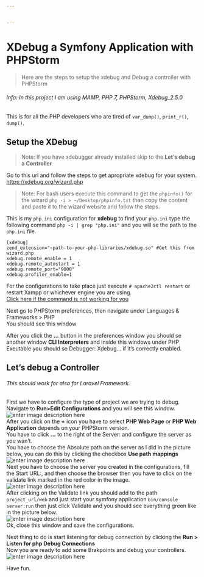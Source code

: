 ```yaml
---


---
```


<h1 id="xdebug-a-symfony-application-with-phpstorm">XDebug a Symfony Application with PHPStorm</h1>
<blockquote>
<p>Here are the steps to setup the xdebug and Debug a controller with PHPStorm</p>
</blockquote>
<h6 id="info-in-this-project-i-am-using-mamp-php-7-phpstorm-xdebug_2.5.0">Info: In this project I am using MAMP, PHP 7, PHPStorm, Xdebug_2.5.0</h6>
<p>This is for all the PHP developers who are tired of <code>var_dump()</code>, <code>print_r()</code>, <code>dump()</code>.</p>
<h2 id="setup-the-xdebug">Setup the XDebug</h2>
<blockquote>
<p>Note: If you have xdebugger already installed skip to the <strong>Let’s debug a Controller</strong></p>
</blockquote>
<p>Go to this url and follow the steps to get apropriate xdebug for your system.<br>
<a href="https://xdebug.org/wizard.php">https://xdebug.org/wizard.php</a></p>
<blockquote>
<p>Note: For bash users execute this command to get the <code>phpinfo()</code> for the wizard <code>php -i &gt; ~/Desktop/phpinfo.txt</code> than copy the content and paste it to the wizard website and follow the steps.</p>
</blockquote>
<p>This is my <code>php.ini</code> configuration for <strong>xdebug</strong> to find your <code>php.ini</code> type the following command <code>php -i | grep "php.ini"</code> and you will se the path to the <code>php.ini</code> file.</p>
<pre><code>[xdebug]
zend_extension="~path-to-your-php-libraries/xdebug.so" #Get this from wizard.php
xdebug.remote_enable = 1
xdebug.remote_autostart = 1
xdebug.remote_port="9000"
xdebug.profiler_enable=1
</code></pre>
<p>For the configurations to take place just execute <code># apache2ctl restart</code> or restart Xampp or whichever engine you are using.<br>
<a href="https://www.cyberciti.biz/faq/unix-linux-restart-php-service-command/">Click here if the command is not working for you</a></p>
<p>Next go to PHPStorm preferences, then navigate under Languages &amp; Frameworks &gt; PHP<br>
You should see this window</p>
<p><img src="https://lh3.googleusercontent.com/qOalHkQIcJ2qmocpV-TZgafK4LXouAMMQPx7HeyCLzTV8b55MYDBMVfeYKr8KM3Bs3INHZFgsqT-9A" alt=""><br>
After you click the <strong>…</strong> button in the preferences window you should se another window <strong>CLI Interpreters</strong> and inside this windows under PHP Exeutable you should se Debugger: Xdebug… if it’s correctly enabled.</p>
<h2 id="lets-debug-a-controller">Let’s debug a Controller</h2>
<h6 id="this-should-work-for-also-for-laravel-framework.">This should work for also for Laravel Framework.</h6>
<p>First we have to configure the type of project we are trying to debug.<br>
Navigate to <strong>Run&gt;Edit Configurations</strong> and you will see this window.<br>
<img src="https://lh3.googleusercontent.com/fnE72wX4HaXrnutVVYfPyC6Un2z4jIbF65gyv0xEfRso894PJlwlUidkOrwOdRQhhBH_f6ois7Hyiw=s700" alt="enter image description here" title="Edit Configurations"><br>
After you click on the <strong>+</strong> icon you have to select <strong>PHP Web Page</strong> or <strong>PHP Web Application</strong> depends on your PHPStorm version.<br>
You have to click <strong>…</strong> to the right of the Server: and configure the server as you wan’t.<br>
You have to choose the Absolute path on the server as I did in the picture below, you can do this by clicking the checkbox <strong>Use path mappings</strong><br>
<img src="https://lh3.googleusercontent.com/CgBNySV9ub_qx0kVgfsxQCAHVcG36-uipum9t0Zw0_Dj1xMa-m4veaZ2n-MwHTJF1lJOBEmZXFO0CA=s700" alt="enter image description here"><br>
Next you have to choose the server you created in the configurations, fill the Start URL:, and then choose the browser  then you have to click on the validate link marked in the red color in the image.<br>
<img src="https://lh3.googleusercontent.com/JC0aqBTPzuX2P3D_ptiQ_852_NwR_LTNn3s8YKDIGYMwdB-JPowmVf_wFU-B1Q8jwGQTncfYK8k-Yg=s700" alt="enter image description here"><br>
After clicking on the Validate link you should add to the path <code>project_url/web</code> and just start your symfony application <code>bin/console server:run</code> then just click Validate and you should see everything green like in the picture below.<br>
<img src="https://lh3.googleusercontent.com/7EYpuONA2uTCZhB9HzsA0oE2a86cs0xAkN8CNE5WIwsg8eJJFRDurW6Kt9UJCMxSeXYmPVdD8b-Mqg=s700" alt="enter image description here"><br>
Ok, close this window and save the configurations.</p>
<p>Next thing to do is start listening for debug connection by clicking the <strong>Run &gt; Listen for php Debug Connections</strong><br>
Now you are ready to add some Brakpoints and debug your controllers.<br>
<img src="https://lh3.googleusercontent.com/dWtofpnBoy0Sv_--o3TQl1u3ETLWPc8ZyX7zDR2yITagi-yKEplWk6y_Owl--nNTAhdn1iUxWqor9w=s700" alt="enter image description here"></p>
<p>Have fun.</p>

